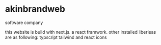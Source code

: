 # akinbrandweb
software company

this website is build with next.js. a react framwork. other installed liberieas are as following:
typscript
tailwind
and react icons
